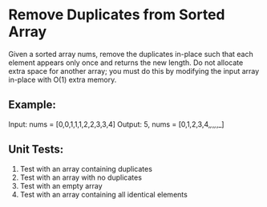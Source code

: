 # Remove Duplicates from Sorted Array

Given a sorted array nums, remove the duplicates in-place such that each element appears only once and returns the new length. Do not allocate extra space for another array; you must do this by modifying the input array in-place with O(1) extra memory.

## Example:

Input: nums = [0,0,1,1,1,2,2,3,3,4]
Output: 5, nums = [0,1,2,3,4,_,_,_,_,_]

## Unit Tests:

1. Test with an array containing duplicates
2. Test with an array with no duplicates
3. Test with an empty array
4. Test with an array containing all identical elements
